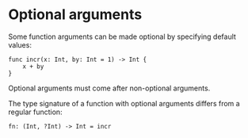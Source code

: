# Optional arguments

Some function arguments can be made optional by specifying default values:

```helios
func incr(x: Int, by: Int = 1) -> Int {
    x + by
}
```

Optional arguments must come after non-optional arguments.

The type signature of a function with optional arguments differs from a regular function:

```helios
fn: (Int, ?Int) -> Int = incr
```